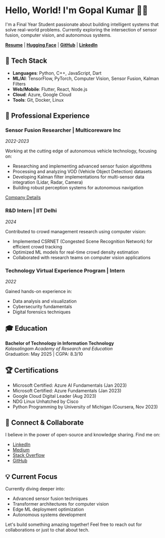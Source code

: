 # Hello, World! I'm Gopal Kumar 👨‍💻

I'm a Final Year Student passionate about building intelligent systems that solve real-world problems. Currently exploring the intersection of sensor fusion, computer vision, and autonomous systems.

**[Resume](https://gopalkumargupta1.hackerresume.io/126fe83a-872d-4830-8827-d9a243695fe6)** | **[Hugging Face](https://huggingface.co/gopalkumr)** | **[GitHub](https://github.com/gopalkumr)** | **[LinkedIn](https://www.linkedin.com/in/gopalkumar0/)**

## 🔧 Tech Stack

- **Languages**: Python, C++, JavaScript, Dart
- **ML/AI**: TensorFlow, PyTorch, Computer Vision, Sensor Fusion, Kalman Filters
- **Web/Mobile**: Flutter, React, Node.js
- **Cloud**: Azure, Google Cloud
- **Tools**: Git, Docker, Linux

## 💼 Professional Experience

### Sensor Fusion Researcher | Multicoreware Inc
*2022-2023*

Working at the cutting edge of autonomous vehicle technology, focusing on:
- Researching and implementing advanced sensor fusion algorithms
- Processing and analyzing VOD (Vehicle Object Detection) datasets
- Developing Kalman filter implementations for multi-sensor data integration (Lidar, Radar, Camera)
- Building robust perception systems for autonomous navigation

[Company Details](https://multicorewareinc.com/)

### R&D Intern | IIT Delhi
*2024*

Contributed to crowd management research using computer vision:
- Implemented CSRNET (Congested Scene Recognition Network) for efficient crowd tracking
- Optimized ML models for real-time crowd density estimation
- Collaborated with research teams on computer vision applications


### Technology Virtual Experience Program | Intern
*2022*

Gained hands-on experience in:
- Data analysis and visualization
- Cybersecurity fundamentals
- Digital forensics techniques

## 🎓 Education

**Bachelor of Technology in Information Technology**  
*Kalasalingam Academy of Research and Education*  
Graduation: May 2025 | CGPA: 8.3/10


## 🏆 Certifications

- Microsoft Certified: Azure AI Fundamentals (Jan 2023)
- Microsoft Certified: Azure Fundamentals (Jan 2023)
- Google Cloud Digital Leader (Aug 2023)
- NDG Linux Unhatched by Cisco
- Python Programming by University of Michigan (Coursera, Nov 2023)

## 🔗 Connect & Collaborate

I believe in the power of open-source and knowledge sharing. Find me on:
- [LinkedIn](https://www.linkedin.com/in/gopalkumar0/)
- [Medium](https://gopalkumr.medium.com/)
- [Stack Overflow](https://stackoverflow.com/users/yourusername)
- [GitHub](https://github.com/gopalkumr)

## 💡 Current Focus

Currently diving deeper into:
- Advanced sensor fusion techniques
- Transformer architectures for computer vision
- Edge ML deployment optimization
- Autonomous systems development

Let's build something amazing together! Feel free to reach out for collaborations or just to chat about tech.
